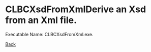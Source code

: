 
# CLBCXsdFromXmlDerive an Xsd from an Xml file.
          
Executable Name: CLBCXsdFromXml.exe.

[Back](../../blob/master/README.md)
        
        